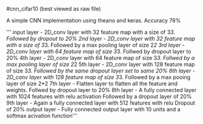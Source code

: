 #cnn_cifar10 (best viewed as raw file)

A simple CNN implementation using theano and keras. Accuracy 78%

''' input layer - 2D_conv layer with 32 feature map with a size of 3*3.
                    Followed by dropout to 20%
        2nd layer - 2D_conv layer with 32 feature map with a size of 3*3.
                    Followed by a max pooling layer of size 2*2
        3rd layer - 2D_conv layer with 64 feature map of size 3*3.
                    Follwed by dropout layer to 20%
        4th layer - 2D_conv layer with 64 feature map of size 3*3.
                    Follwed by a max pooling layer of size 2*2
        5th layer - 2D_conv layer with 128 feature map of size 3*3.
                    Followed by the same dropout layer set to same 20%
        6th layer - 2D_conv layer with 128 feature map of size 3*3.
                    Followed by a max pooing layer of size 2*2
        7th layer - Flatten layer to flatten all the feature and weights.
                    Follwed by dropout layer to 20%
        8th layer - A fully connected layer with 1024 features with relu activation
                    Followed by a dropout layer of 20%
        9th layer - Again a fully connected layer with 512 features with relu
                    Dropout of 20%
    output layer - Fully connected output layer with 10 units and a softmax acivation function'''

